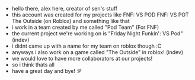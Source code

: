 - hello there, alex here, creator of sen's stuff
- this account was created for my projects like
FNF: VS POD
FNF: VS POT
The Outside (on Roblox)
and something like that
- i work in a team created by me called "Pod Team" (For FNF)
- the current project we're working on is "Friday Night Funkin': VS Pod" (indev)
- i didnt came up with a name for my team on roblox though :C
- anyways i also work on a game called "The Outside" in roblox! (indev)
- we would love to have more collaborators at our projects!
- so i think thats all
- have a great day and bye!
           :P
